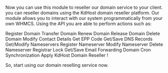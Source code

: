 Now you can use this module to reseller our domain service to your client. you can reseller domains using the KdHost domain reseller platform. Our module allows you to interact with our system programmatically from your own WHMCS.
Using the API you are able to perform actions such as:







Register Domain
Transfer Domain
Renew Domain
Release Domain
Delete Domain
Modify Contact Details
Get EPP Code
Get/Save DNS Records
Get/Modify Nameservers
Register Nameserver
Modify Nameserver
Delete Nameserver
Registrar Lock
Get/Save Email Forwarding
Domain Cron Synchronization
Apply KdHost Domain Reseller !

So, start using our domain reselling service now.
